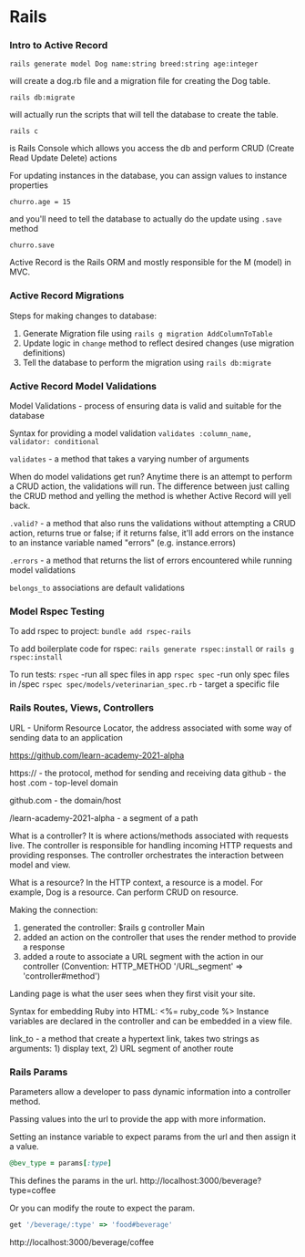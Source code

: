 # Rails

### Intro to Active Record

    rails generate model Dog name:string breed:string age:integer

will create a dog.rb file and a migration file for creating the Dog table.

    rails db:migrate
will actually run the scripts that will tell the database to create the table.

    rails c
 is Rails Console which allows you access the db and perform CRUD (Create Read Update Delete) actions

 For updating instances in the database, you can assign values to instance properties


    churro.age = 15
and you'll need to tell the database to actually do the update using `.save` method

    churro.save

Active Record is the Rails ORM and mostly responsible for the M (model) in MVC.


### Active Record Migrations

Steps for making changes to database:
1. Generate Migration file using `rails g migration AddColumnToTable`
2. Update logic in `change` method to reflect desired changes (use migration definitions)
3. Tell the database to perform the migration using `rails db:migrate`

### Active Record Model Validations

Model Validations - process of ensuring data is valid and suitable for the database

Syntax for providing a model validation
`validates :column_name, validator: conditional`

`validates` - a method that takes a varying number of arguments

When do model validations get run?
Anytime there is an attempt to perform a CRUD action, the validations will run.
The difference between just calling the CRUD method and yelling the method is whether Active Record will yell back.

`.valid?` - a method that also runs the validations without attempting a CRUD action, returns true or false;
if it returns false, it'll add errors on the instance to an instance variable named "errors" (e.g.   instance.errors)

`.errors` - a method that returns the list of errors encountered while running model validations

`belongs_to` associations are default validations

### Model Rspec Testing
To add rspec to project:
`bundle add rspec-rails`

To add boilerplate code for rspec:
`rails generate rspec:install` or
`rails g rspec:install`

To run tests:
`rspec` -run all spec files in app
`rspec spec` -run only spec files in /spec
`rspec spec/models/veterinarian_spec.rb` - target a specific file

### Rails Routes, Views, Controllers

URL - Uniform Resource Locator, the address associated with some way of sending data to an application

https://github.com/learn-academy-2021-alpha

https:// - the protocol, method for sending and receiving data
github - the host
.com - top-level domain

github.com - the domain/host

/learn-academy-2021-alpha - a segment of a path

What is a controller?
It is where actions/methods associated with requests live.
The controller is responsible for handling incoming HTTP requests and providing responses.
The controller orchestrates the interaction between model and view.

What is a resource?
In the HTTP context, a resource is a model.
For example, Dog is a resource.
Can perform CRUD on resource.

Making the connection:
1. generated the controller: $rails g controller Main
2. added an action on the controller that uses the render method to provide a response
3. added a route to associate a URL segment with the action in our controller (Convention:  HTTP_METHOD '/URL_segment' => 'controller#method')

Landing page is what the user sees when they first visit your site.

Syntax for embedding Ruby into HTML:
<%= ruby_code %>
Instance variables are declared in the controller and can be embedded in a view file.

link_to - a method that create a hypertext link, takes two strings as arguments: 1) display text, 2) URL segment of another route


### Rails Params

Parameters allow a developer to pass dynamic information into a controller method.

Passing values into the url to provide the app with more information.

Setting an instance variable to expect params from the url and then assign it a value.

```ruby
@bev_type = params[:type]
```
This defines the params in the url.
http://localhost:3000/beverage?type=coffee


Or you can modify the route to expect the param.
```ruby
get '/beverage/:type' => 'food#beverage'
```
http://localhost:3000/beverage/coffee
